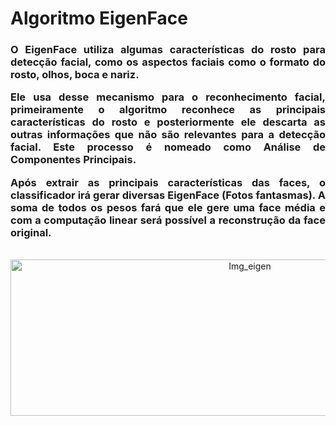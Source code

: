 # Algoritmo EigenFace
 <h3 Align="justify"><p>O EigenFace utiliza algumas características do rosto para detecção facial, como os aspectos faciais como o formato do rosto, olhos, boca e nariz.<br>
<p>Ele usa desse mecanismo para o reconhecimento facial, primeiramente o algoritmo reconhece as
principais características do rosto e posteriormente ele descarta as outras informações que não são relevantes para a detecção facial. Este processo é nomeado como Análise de Componentes Principais.<br>
<p>Após extrair as principais características das faces, o classificador irá gerar diversas EigenFace (Fotos fantasmas). A soma de todos os pesos fará que ele gere uma face média e com a computação linear será possível a reconstrução da face original.
</h2>
<br>
<div Align="center">
<img src="https://www.baeldung.com/wp-content/uploads/sites/4/2023/03/eigenface_example.png" alt="Img_eigen"  height="250" width="750">
</div?>
 
 
